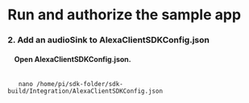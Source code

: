 # Run and authorize the sample app

<H3> 2. Add an audioSink to AlexaClientSDKConfig.json </H3>
<H4> &nbsp;&nbsp;&nbsp; Open AlexaClientSDKConfig.json. </H4>

<PRE>
 <CODE>
   nano /home/pi/sdk-folder/sdk-build/Integration/AlexaClientSDKConfig.json
 </CODE>
</PRE>
